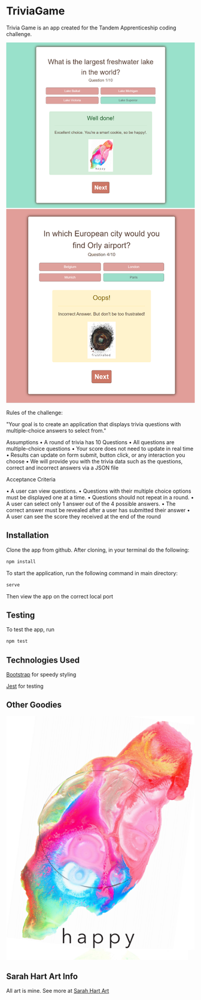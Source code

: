 # TriviaGame

Trivia Game is an app created for the Tandem Apprenticeship coding challenge. 

![](./images/CorrectAnswer.png)
![](./images/IncorrectAnswer.png)


Rules of the challenge: 

"Your goal is to create an application that displays trivia questions with multiple-choice answers to select
from."

Assumptions
• A round of trivia has 10 Questions
• All questions are multiple-choice questions
• Your score does not need to update in real time
• Results can update on form submit, button click, or any interaction you choose
• We will provide you with the trivia data such as the questions, correct and incorrect answers via a
JSON file

Acceptance Criteria

• A user can view questions.
• Questions with their multiple choice options must be displayed one at a time.
• Questions should not repeat in a round.
• A user can select only 1 answer out of the 4 possible answers.
• The correct answer must be revealed after a user has submitted their answer
• A user can see the score they received at the end of the round


## Installation

Clone the app from github.
After cloning, in your terminal do the following: 

```bash
npm install
```
To start the application, run the following command in main directory:

```bash
serve
```
Then view the app on the correct local port

## Testing

To test the app, run 
```bash
npm test
```

## Technologies Used

[Bootstrap](https://getbootstrap.com/) for speedy styling

[Jest](https://jestjs.io/en/) for testing



## Other Goodies
![My Emotions Art](./images/happy.png)

## Sarah Hart Art Info

All art is mine. See more at [Sarah Hart Art](https://sarahhartlandolt.com/)